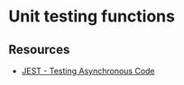 # Unit testing functions

## Resources

-   [JEST - Testing Asynchronous Code](https://jestjs.io/docs/asynchronous)
